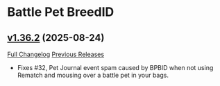 # Battle Pet BreedID

## [v1.36.2](https://github.com/MMOSimca/BattlePetBreedID/tree/v1.36.2) (2025-08-24)
[Full Changelog](https://github.com/MMOSimca/BattlePetBreedID/compare/v1.36.1...v1.36.2) [Previous Releases](https://github.com/MMOSimca/BattlePetBreedID/releases)

- Fixes #32, Pet Journal event spam caused by BPBID when not using Rematch and mousing over a battle pet in your bags.  
